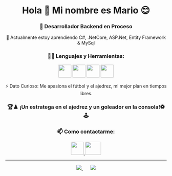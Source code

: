 <h1 align="center">Hola 👋 Mi nombre es Mario 😊</h1>
<h3 align="center">🚀 Desarrollador Backend en Proceso</h3>
<p align="center"> 🌱 Actualmente estoy aprendiendo C#, .NetCore, ASP.Net, Entity Framework & MySql</p>
 
<h3 align="center">👨‍💻 Lenguajes y Herramientas:</h3>

<p align="center">
  <a href="https://developer.mozilla.org/en-US/docs/Web/JavaScript">
    <img src="https://static.vecteezy.com/system/resources/previews/012/697/298/original/3d-javascript-logo-design-free-png.png" width="40" height="40">
  </a>
  <a href="https://developer.mozilla.org/en-US/docs/Glossary/HTML5">
    <img src="https://cdn-icons-png.flaticon.com/512/732/732212.png" width="40" height="40">
  </a>
  <a href="https://developer.mozilla.org/en-US/docs/Web/CSS">
    <img src="https://static.vecteezy.com/system/resources/previews/012/697/301/original/3d-css-icon-design-free-png.png" width="40" height="40">
  </a>
  <a href="https://getbootstrap.com/docs/5.0/getting-started/introduction/">
    <img src="https://cdn.worldvectorlogo.com/logos/bootstrap-5-1.svg" width="40" height="40">
  </a>
  
</p>

  
 <p align="center">⚡ Dato Curioso:  Me apasiona el fútbol y el ajedrez, mi mejor plan en tiempos libres.</p>
 
<h3 align="center">  🏆♟️ ¡Un estratega en el ajedrez y un goleador en la consola!⚽️🕹️</h3>

<h3 align="center">📫 Como contactarme: </h3>
<p align="center">
  <a href="https://www.linkedin.com/in/mariodaza25">
    <img src="https://cdn-icons-png.flaticon.com/512/174/174857.png" width="40" height="40">
  </a>
  <a href="mailto:marioivandaza25@gmail.com">
  <img src="https://png.pngtree.com/png-clipart/20200721/original/pngtree-gmail-logo-png-png-image_4839469.jpg" width="50" height="40">
</a>

-----
</p>
<p align="center">
 <a href="https://github.com/mariodaza25">
   <img src="https://github-readme-stats.vercel.app/api?username=mariodaza25&show_icons=true&&bg_color=000000&title_color=ffffff&icon_color=00ff00&text_color=ffffff" />
 </a>
 &nbsp;&nbsp;&nbsp;&nbsp;&nbsp;
 <a href="https://github.com/mariodaza25">
   <img src="https://github-readme-stats.vercel.app/api/top-langs/?username=mariodaza25&layout=compact&bg_color=000000&title_color=ffffff&text_color=ffffff" />
 </a>
</p>
 

